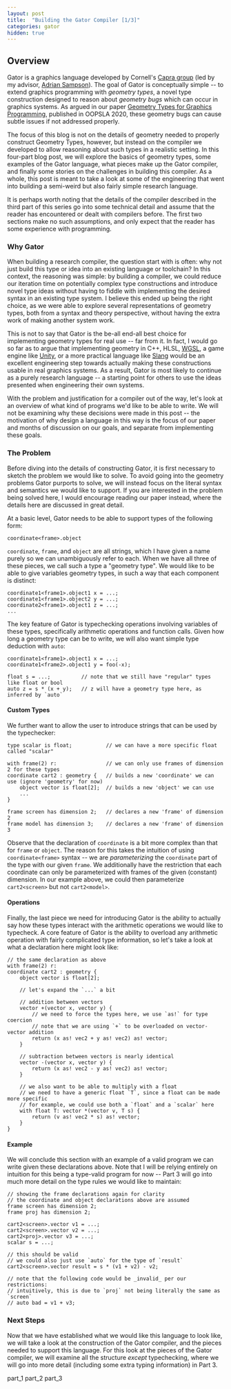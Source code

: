 ```yaml
---
layout: post
title:  "Building the Gator Compiler [1/3]"
categories: gator
hidden: true
---
```


## Overview

Gator is a graphics language developed by Cornell's [Capra group](https://capra.cs.cornell.edu/) (led by my advisor, [Adrian Sampson](https://www.cs.cornell.edu/~asampson/)).  The goal of Gator is conceptually simple -- to extend graphics programming with *geometry types*, a novel type construction designed to reason about *geometry bugs* which can occur in graphics systems.  As argued in our paper [Geometry Types for Graphics Programming](https://dl.acm.org/doi/10.1145/3428241), published in OOPSLA 2020, these geometry bugs can cause subtle issues if not addressed properly.

The focus of this blog is not on the details of geometry needed to properly construct Geometry Types, however, but instead on the compiler we developed to allow reasoning about such types in a realistic setting.  In this four-part blog post, we will explore the basics of geometry types, some examples of the Gator language, what pieces make up the Gator compiler, and finally some stories on the challenges in building this compiler.  As a whole, this post is meant to take a look at some of the engineering that went into building a semi-weird but also fairly simple research language.

It is perhaps worth noting that the details of the compiler described in the third part of this series go into some technical detail and assume that the reader has encountered or dealt with compilers before.  The first two sections make no such assumptions, and only expect that the reader has some experience with programming.

### Why Gator

When building a research compiler, the question start with is often: why not just build this type or idea into an existing language or toolchain?  In this context, the reasoning was simple: by building a compiler, we could reduce our iteration time on potentially complex type constructions and introduce novel type ideas without having to fiddle with implementing the desired syntax in an existing type system.  I believe this ended up being the right choice, as we were able to explore several representations of geometry types, both from a syntax and theory perspective, without having the extra work of making another system work.

This is not to say that Gator is the be-all end-all best choice for implementing geometry types for real use -- far from it.  In fact, I would go so far as to argue that implementing geometry in C++, HLSL, [WGSL](https://www.w3.org/TR/WGSL/), a game engine like [Unity](https://unity.com/), or a more practical language like [Slang](http://graphics.cs.cmu.edu/projects/slang/) would be an excellent engineering step towards actually making these constructions usable in real graphics systems.  As a result, Gator is most likely to continue as a purely research language -- a starting point for others to use the ideas presented when engineering their own systems.

With the problem and justification for a compiler out of the way, let's look at an overview of what kind of programs we'd like to be able to write.  We will not be examining why these decisions were made in this post -- the motivation of why design a language in this way is the focus of our paper and months of discussion on our goals, and separate from implementing these goals.

### The Problem

Before diving into the details of constructing Gator, it is first necessary to sketch the problem we would like to solve.  To avoid going into the geometry problems Gator purports to solve, we will instead focus on the literal syntax and semantics we would like to support.  If you are interested in the problem being solved here, I would encourage reading our paper instead, where the details here are discussed in great detail.

At a basic level, Gator needs to be able to support types of the following form:
```
coordinate<frame>.object
```
`coordinate`, `frame`, and `object` are all strings, which I have given a name purely so we can unambiguously refer to each.  When we have all three of these pieces, we call such a type a "geometry type".  We would like to be able to give variables geometry types, in such a way that each component is distinct:
```
coordinate1<frame1>.object1 x = ...;
coordinate1<frame1>.object2 y = ...;
coordinate2<frame1>.object1 z = ...;
...
```
The key feature of Gator is typechecking operations involving variables of these types, specifically arithmetic operations and function calls.  Given how long a geometry type can be to write, we will also want simple type deduction with `auto`:
```
coordinate1<frame1>.object1 x = ...;
coordinate1<frame2>.object1 y = foo(-x);

float s = ...;          // note that we still have "regular" types like float or bool
auto z = s * (x + y);   // z will have a geometry type here, as inferred by `auto`
```

#### Custom Types

We further want to allow the user to introduce strings that can be used by the typechecker:
```
type scalar is float;           // we can have a more specific float called "scalar"

with frame(2) r:                // we can only use frames of dimension 2 for these types
coordinate cart2 : geometry {   // builds a new 'coordinate' we can use (ignore 'geometry' for now)
    object vector is float[2];  // builds a new 'object' we can use
    ...
}

frame screen has dimension 2;   // declares a new 'frame' of dimension 2
frame model has dimension 3;    // declares a new 'frame' of dimension 3
```
Observe that the declaration of `coordinate` is a bit more complex than that for `frame` or `object`.  The reason for this takes the intuition of using `coordinate<frame>` syntax -- we are _parameterizing_ the `coordinate` part of the type with our given `frame`.  We additionally have the restriction that each coordinate can only be parameterized with frames of the given (constant) dimension.  In our example above, we could then parameterize `cart2<screen>` but not `cart2<model>`.

#### Operations

Finally, the last piece we need for introducing Gator is the ability to actually say how these types interact with the arithmetic operations we would like to typecheck.  A core feature of Gator is the ability to overload any arithmetic operation with fairly complicated type information, so let's take a look at what a declaration here might look like:
```
// the same declaration as above
with frame(2) r: 
coordinate cart2 : geometry {
    object vector is float[2];
    
    // let's expand the `...` a bit

    // addition between vectors
    vector +(vector x, vector y) {                      
        // we need to force the types here, we use `as!` for type coercion
        // note that we are using `+` to be overloaded on vector-vector addition
        return (x as! vec2 + y as! vec2) as! vector;   
    }

    // subtraction between vectors is nearly identical
    vector -(vector x, vector y) {                      
        return (x as! vec2 - y as! vec2) as! vector;
    }

    // we also want to be able to multiply with a float
    // we need to have a generic float `T`, since a float can be made more specific
    // for example, we could use both a `float` and a `scalar` here
    with float T: vector *(vector v, T s) {
        return (v as! vec2 * s) as! vector;
    }
}
```

#### Example

We will conclude this section with an example of a valid program we can write given these declarations above.  Note that I will be relying entirely on intuition for this being a type-valid program for now -- Part 3 will go into much more detail on the type rules we would like to maintain:
```
// showing the frame declarations again for clarity
// the coordinate and object declarations above are assumed
frame screen has dimension 2;
frame proj has dimension 2;

cart2<screen>.vector v1 = ...;
cart2<screen>.vector v2 = ...;
cart2<proj>.vector v3 = ...;
scalar s = ...;

// this should be valid
// we could also just use `auto` for the type of `result`
cart2<screen>.vector result = s * (v1 + v2) - v2;

// note that the following code would be _invalid_ per our restrictions:
// intuitively, this is due to `proj` not being literally the same as `screen`
// auto bad = v1 + v3;
```

### Next Steps

Now that we have established what we would like this language to look like, we will take a look at the construction of the Gator compiler, and the pieces needed to support this language.  For this look at the pieces of the Gator compiler, we will examine all the structure _except_ typechecking, where we will go into more detail (including some extra typing information) in Part 3.

part_1 part_2 part_3
